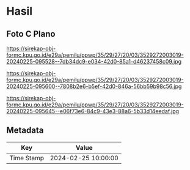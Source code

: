# Hasil

## Foto C Plano

https://sirekap-obj-formc.kpu.go.id/e29a/pemilu/ppwp/35/29/27/20/03/3529272003019-20240225-095528--7db34dc9-e034-42d0-85a1-d46237458c09.jpg

https://sirekap-obj-formc.kpu.go.id/e29a/pemilu/ppwp/35/29/27/20/03/3529272003019-20240225-095600--7808b2e6-b5ef-42d0-846a-56bb59b98c56.jpg

https://sirekap-obj-formc.kpu.go.id/e29a/pemilu/ppwp/35/29/27/20/03/3529272003019-20240225-095645--e06f73e6-84c9-43e3-88a6-5b33d14eedaf.jpg


## Metadata

| Key        | Value               |
| ---------- | ------------------- |
| Time Stamp | 2024-02-25 10:00:00 |



